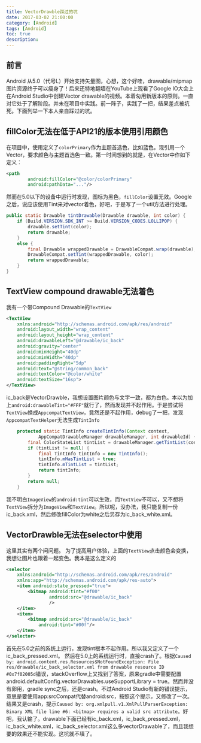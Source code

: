 ```yaml
---
title: VectorDrawble踩过的坑
date: 2017-03-02 21:00:00
category: [Android]
tags: [Android]
toc: true
description:
---
```


## 前言
Android 从5.0（代号L）开始支持矢量图，心想，这个好哇，drawable/mipmap图片资源终于可以瘦身了！后来还特地翻墙在YouTube上观看了Google IO大会上在Android Studio中创建Vector drawable的视频。本着匆用新版本的原则。一直对它处于了解阶段。并未在项目中实践。前一阵子，实践了一把，结果差点被坑死。下面列举一下本人亲自踩过的坑。

<!-- more -->

## fillColor无法在低于API21的版本使用引用颜色
在项目中，使用定义了`colorPrimary`作为主题首选色，比如蓝色。现引用一个Vector，要求颜色与主题首选色一致。第一时间想到的就是，在Vector中作如下定义：

```xml
<path
        android:fillColor="@color/colorPrimary"
        android:pathData="..."/>
```
然而在5.0以下的设备中运行时发现，图标为黑色，`fillColor`设置无效。Google之后，说应该使用Tint来对vector着色，好吧，于是写了一个util方法进行处理。
``` java
public static Drawable tintDrawable(Drawable drawable, int color) {
    if (Build.VERSION.SDK_INT >= Build.VERSION_CODES.LOLLIPOP) {
        drawable.setTint(color);
        return drawable;
    }
    else {
        final Drawable wrappedDrawable = DrawableCompat.wrap(drawable);
        DrawableCompat.setTint(wrappedDrawable, color);
        return wrappedDrawable;
    }
}
```

## TextView compound drawable无法着色
我有一个带Compound Drawable的`TextView`
``` xml
<TextView
    xmlns:android="http://schemas.android.com/apk/res/android"
    android:layout_width="wrap_content"
    android:layout_height="wrap_content"
    android:drawableLeft="@drawable/ic_back"
    android:gravity="center"
    android:minHeight="40dp"
    android:minWidth="40dp"
    android:paddingRight="5dp"
    android:text="@string/common_back"
    android:textColor="@color/white"
    android:textSize="16sp">
</TextView>
```
ic_back是VectorDrawble，我想设置图片颜色与文字一致，都为白色。本以为加上`android:drawableTint="#FFF"`就行了，然而发现并不起作用。于是尝试将`TextView`换成`AppcompatTextView`，竟然还是不起作用，debug了一把，发现`AppcompatTextHelper`无法生成`TintInfo`
```java
    protected static TintInfo createTintInfo(Context context,
            AppCompatDrawableManager drawableManager, int drawableId) {
        final ColorStateList tintList = drawableManager.getTintList(context, drawableId);
        if (tintList != null) {
            final TintInfo tintInfo = new TintInfo();
            tintInfo.mHasTintList = true;
            tintInfo.mTintList = tintList;
            return tintInfo;
        }
        return null;
    }
```
我不明白`ImageView`的`android:tint`可以生效，而`TextView`不可以，又不想将`TextView`拆分为`ImageView`和`TextView`。所以呢，没办法，我只能复制一份ic_back.xml，然后修改fillColor为white之后另存为ic_back_white.xml。

## VectorDrawble无法在selector中使用
这里其实有两个问问题。
为了提高用户体验，上面的`TextView`点击颜色会变换，我想让图片也跟着一起变色。我本是这么定义的
```xml ic_back_selector.xml
<selector
    xmlns:android="http://schemas.android.com/apk/res/android"
    xmlns:app="http://schemas.android.com/apk/res-auto">
    <item android:state_pressed="true">
        <bitmap android:tint="#f00"
                android:src="@drawable/ic_back"
                />
    </item>
    <item>
        <bitmap android:src="@drawable/ic_back"
            android:tint="#00f"/>
    </item>
</selector>
```
首先在5.0之前的系统上运行，发现tint根本不起作用。所以我又定义了一个ic_back_pressed.xml。
然后在5.0上的系统运行时，直接crash了。根据`Caused by: android.content.res.Resources$NotFoundException: File res/drawable/ic_back_selector.xml from drawable resource ID #0x7f02005d`错误，stackOverflow上又找到了答案，原来gradle中需要配置android.defaultConfig.vectorDrawables.useSupportLibrary = true。然而并没有卵用，gradle sync之后，还是crash。不过Android Studio有新的错误提示，意思是要使用app:srcCompat代替android:src，按照这个提示，又修改了一次。结果又是crash，提示`Caused by: org.xmlpull.v1.XmlPullParserException: Binary XML file line #6: <bitmap> requires a valid src attribute`。好吧，我认输了。drawable下面已经有ic_back.xml，ic_back_pressed.xml，ic_back_white.xml，ic_back_selector.xml这么多vectorDrawable了，而且我想要的效果还不能实现。这坑就不填了。
